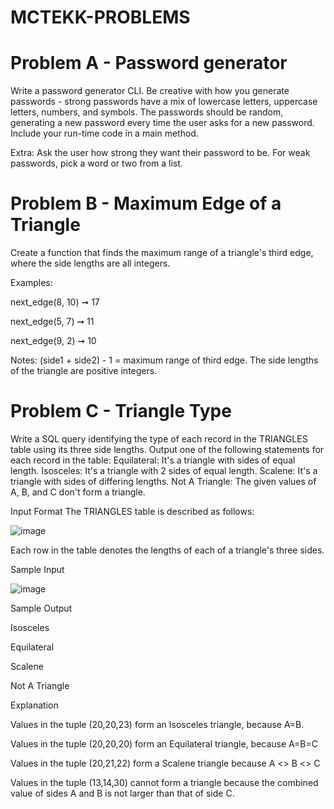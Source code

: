 # MCTEKK-PROBLEMS

# Problem A - Password generator
Write a password generator CLI. Be creative with how you generate passwords - strong passwords have a mix of lowercase letters, uppercase letters, numbers, and symbols. The passwords should be random, generating a new password every time the user asks for a new password. Include your run-time code in a main method.

Extra:
Ask the user how strong they want their password to be. For weak passwords, pick a word or two from a list.


# Problem B - Maximum Edge of a Triangle
Create a function that finds the maximum range of a triangle's third edge, where the side lengths are all integers.

Examples:

next_edge(8, 10) ➞ 17

next_edge(5, 7) ➞ 11

next_edge(9, 2) ➞ 10

Notes:
(side1 + side2) - 1 = maximum range of third edge.
The side lengths of the triangle are positive integers.


# Problem C - Triangle Type
Write a SQL query identifying the type of each record in the TRIANGLES table using its three side lengths. Output one of the following statements for each record in the table:
Equilateral: It's a triangle with sides of equal length.
Isosceles: It's a triangle with 2 sides of equal length.
Scalene: It's a triangle with sides of differing lengths.
Not A Triangle: The given values of A, B, and C don't form a triangle.


Input Format
The TRIANGLES table is described as follows:

![image](https://user-images.githubusercontent.com/71860659/206881455-aae71fa1-2bf9-489e-aafe-5e64c0a79fec.png)

Each row in the table denotes the lengths of each of a triangle's three sides.

Sample Input

![image](https://user-images.githubusercontent.com/71860659/206881411-e00879ba-f73f-4d41-86ed-090199d23df1.png)


Sample Output 

Isosceles

Equilateral

Scalene

Not A Triangle

Explanation

Values in the tuple (20,20,23) form an Isosceles triangle, because A=B.

Values in the tuple (20,20,20) form an Equilateral triangle, because A=B=C

Values in the tuple (20,21,22) form a Scalene triangle because A <> B <> C

Values in the tuple (13,14,30) cannot form a triangle because the combined value of sides A and B is not larger than that of side C.
